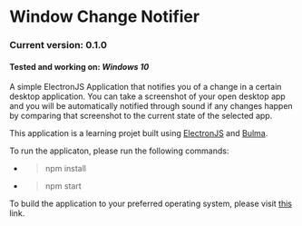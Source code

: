 # Window Change Notifier
### Current version: 0.1.0
#### Tested and working on: _Windows 10_
A simple ElectronJS Application that notifies you of a change in a certain desktop application.
You can take a screenshot of your open desktop app and you will be automatically notified through sound if any changes happen by comparing that screenshot to the current state of the selected app.

This application is a learning projet built using [ElectronJS](https://www.electronjs.org/) and [Bulma](https://bulma.io/).

To run the applicaton, please run the following commands:
- >npm install
- >npm start

To build the application to your preferred operating system, please visit [this](https://github.com/electron/electron-packager) link.
